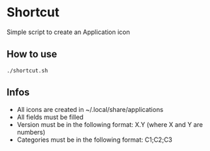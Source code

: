 # Shortcut

Simple script to create an Application icon

## How to use

`./shortcut.sh`

## Infos

- All icons are created in ~/.local/share/applications
- All fields must be filled
- Version must be in the following format: X.Y (where X and Y are numbers)
- Categories must be in the following format: C1;C2;C3
